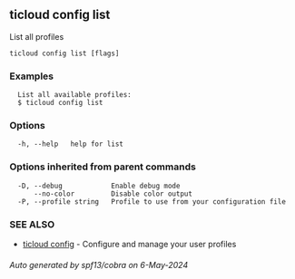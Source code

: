 ## ticloud config list

List all profiles

```
ticloud config list [flags]
```

### Examples

```
  List all available profiles:
  $ ticloud config list
```

### Options

```
  -h, --help   help for list
```

### Options inherited from parent commands

```
  -D, --debug            Enable debug mode
      --no-color         Disable color output
  -P, --profile string   Profile to use from your configuration file
```

### SEE ALSO

* [ticloud config](ticloud_config.md)	 - Configure and manage your user profiles

###### Auto generated by spf13/cobra on 6-May-2024

